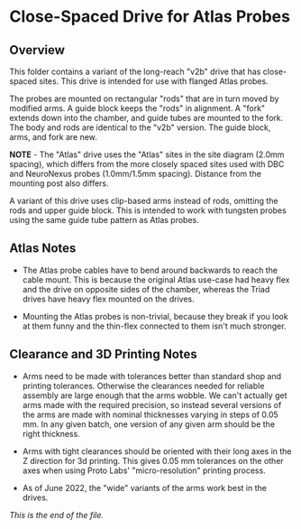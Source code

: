 # Close-Spaced Drive for Atlas Probes

## Overview

This folder contains a variant of the long-reach "v2b" drive that has
close-spaced sites. This drive is intended for use with flanged Atlas probes.

The probes are mounted on rectangular "rods" that are in turn moved by
modified arms. A guide block keeps the "rods" in alignment. A "fork" extends
down into the chamber, and guide tubes are mounted to the fork. The body and
rods are identical to the "v2b" version. The guide block, arms, and fork are
new.

**NOTE** - The "Atlas" drive uses the "Atlas" sites in the site diagram
(2.0mm spacing), which differs from the more closely spaced sites used with
DBC and NeuroNexus probes (1.0mm/1.5mm spacing). Distance from the mounting
post also differs.

A variant of this drive uses clip-based arms instead of rods, omitting the
rods and upper guide block. This is intended to work with tungsten probes
using the same guide tube pattern as Atlas probes.


## Atlas Notes

* The Atlas probe cables have to bend around backwards to reach the cable
mount. This is because the original Atlas use-case had heavy flex and the
drive on opposite sides of the chamber, whereas the Triad drives have
heavy flex mounted on the drives.

* Mounting the Atlas probes is non-trivial, because they break if you look
at them funny and the thin-flex connected to them isn't much stronger.


## Clearance and 3D Printing Notes

* Arms need to be made with tolerances better than standard shop and
printing tolerances. Otherwise the clearances needed for reliable assembly
are large enough that the arms wobble. We can't actually get arms made
with the required precision, so instead several versions of the arms are
made with nominal thicknesses varying in steps of 0.05 mm. In any given
batch, one version of any given arm should be the right thickness.

* Arms with tight clearances should be oriented with their long axes in the
Z direction for 3d printing. This gives 0.05 mm tolerances on the other axes
when using Proto Labs' "micro-resolution" printing process.

* As of June 2022, the "wide" variants of the arms work best in the drives.


_This is the end of the file._
